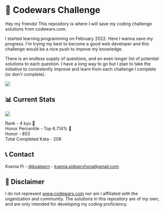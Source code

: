 # 🚀 Codewars Challenge
Hey my friends! This repository is where I will save my coding challenge solutions from codewars.com. <br>

I started learning programming on February 2022. Here I wanna save my progress. I'm trying my best to become a good web developer and this challenge would be a nice push to impove my knowledge. <br>

There is an endless supply of questions, and an even longer list of potential solutions to each question. I have a long way to go but I plan to take the initiative to consistently improve and learn from each challenge I complete (or don't complete).<br>

<p align="center">

<!-- <img src="https://lh3.googleusercontent.com/ZAbn78YScsa753HuKwVxqIREOfF-fDFFLVQaoInf65txbiG_SW1jZB_u7_iE6i4ozNPNJQ=s127" alt="cat"  /> -->
![](https://thumbs.gfycat.com/ChubbySelfreliantGarpike-max-1mb.gif)

</p>


## 📊 Current Stats
<p align="left">
  <a href="https://www.codewars.com/users/ksalpern" rel="nofollow"><img src="https://www.codewars.com/users/ksalpern/badges/large" style="max-width: 100%;"></a>
</p>  

Rank - 4 kyu 🎉 <br>
Honor Percentile - Top 6.714% 🎉 <br>
Honor - 853 <br>
Total Completed Kata - 208
<br>


## 📞 Contact
Ksenia Pi - [@ksalpern](https://instagram.com/ksalpern) - ksenia.pidopryhora@gmail.com


## 📌 Disclaimer
I do not represent www.codewars.com nor am I affiliated with the organization and community. The solutions in this repository are of my own, and are only intended for developing my coding proficiency. 
